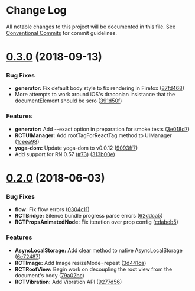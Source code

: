 # Change Log

All notable changes to this project will be documented in this file.
See [Conventional Commits](https://conventionalcommits.org) for commit guidelines.

<a name="0.3.0"></a>
# [0.3.0](https://github.com/vincentriemer/react-native-dom/compare/v0.2.0...v0.3.0) (2018-09-13)


### Bug Fixes

* **generator:** Fix default body style to fix rendering in Firefox ([87fd468](https://github.com/vincentriemer/react-native-dom/commit/87fd468))
* More attempts to work around iOS's draconian insistance that the documentElement should be scro ([391d50f](https://github.com/vincentriemer/react-native-dom/commit/391d50f))


### Features

* **generator:** Add --exact option in preparation for smoke tests ([3e018d7](https://github.com/vincentriemer/react-native-dom/commit/3e018d7))
* **RCTUIManager:** Add rootTagForReactTag method to UIManager ([1ceea98](https://github.com/vincentriemer/react-native-dom/commit/1ceea98))
* **yoga-dom:** Update yoga-dom to v0.0.12 ([9093ff7](https://github.com/vincentriemer/react-native-dom/commit/9093ff7))
* Add support for RN 0.57 ([#73](https://github.com/vincentriemer/react-native-dom/issues/73)) ([313b00e](https://github.com/vincentriemer/react-native-dom/commit/313b00e))




<a name="0.2.0"></a>
# [0.2.0](https://github.com/vincentriemer/react-native-dom/compare/v0.1.2...v0.2.0) (2018-06-03)


### Bug Fixes

* **flow:** Fix flow errors ([0304c11](https://github.com/vincentriemer/react-native-dom/commit/0304c11))
* **RCTBridge:** Silence bundle progress parse errors ([62ddca5](https://github.com/vincentriemer/react-native-dom/commit/62ddca5))
* **RCTPropsAnimatedNode:** Fix iteration over prop config ([cdabeb5](https://github.com/vincentriemer/react-native-dom/commit/cdabeb5))


### Features

* **AsyncLocalStorage:** Add clear method to native AsyncLocalStorage ([6e72487](https://github.com/vincentriemer/react-native-dom/commit/6e72487))
* **RCTImage:** Add Image resizeMode=repeat ([3d441ca](https://github.com/vincentriemer/react-native-dom/commit/3d441ca))
* **RCTRootView:** Begin work on decoupling the root view from the document's body ([79a02bc](https://github.com/vincentriemer/react-native-dom/commit/79a02bc))
* **RCTVibration:** Add Vibration API ([9277d56](https://github.com/vincentriemer/react-native-dom/commit/9277d56))
